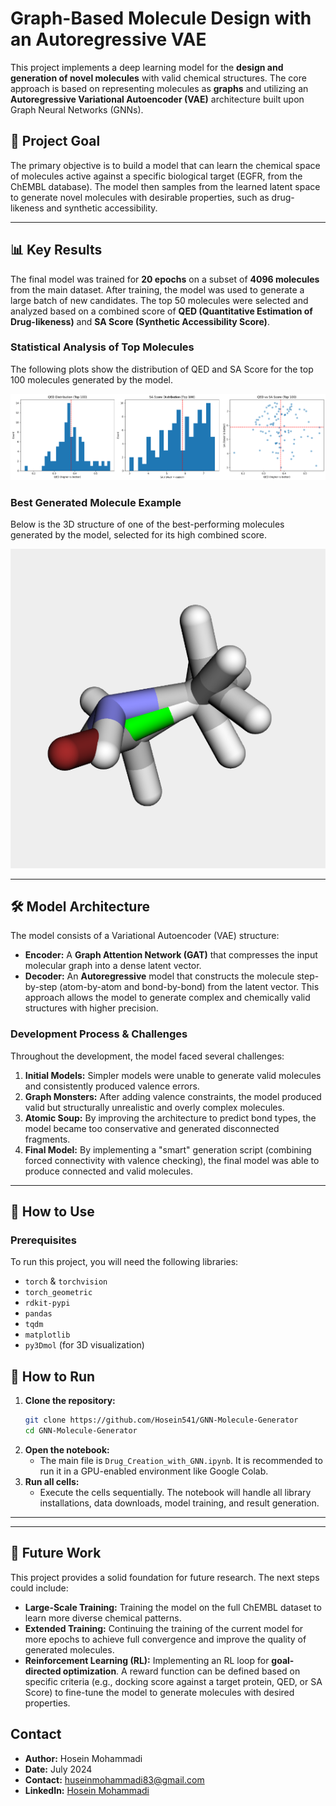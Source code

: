 # Graph-Based Molecule Design with an Autoregressive VAE

This project implements a deep learning model for the **design and generation of novel molecules** with valid chemical structures. The core approach is based on representing molecules as **graphs** and utilizing an **Autoregressive Variational Autoencoder (VAE)** architecture built upon Graph Neural Networks (GNNs).

## 🎯 Project Goal

The primary objective is to build a model that can learn the chemical space of molecules active against a specific biological target (EGFR, from the ChEMBL database). The model then samples from the learned latent space to generate novel molecules with desirable properties, such as drug-likeness and synthetic accessibility.

***

## 📊 Key Results

The final model was trained for **20 epochs** on a subset of **4096 molecules** from the main dataset. After training, the model was used to generate a large batch of new candidates. The top 50 molecules were selected and analyzed based on a combined score of **QED (Quantitative Estimation of Drug-likeness)** and **SA Score (Synthetic Accessibility Score)**.

### Statistical Analysis of Top Molecules

The following plots show the distribution of QED and SA Score for the top 100 molecules generated by the model.

![Statistical Analysis of Top Molecules](./analysis_plots.png)

### Best Generated Molecule Example

Below is the 3D structure of one of the best-performing molecules generated by the model, selected for its high combined score.




![3D Structure of the Best Generated Molecule](./best_molecule_3d.png)

***

## 🛠️ Model Architecture

The model consists of a Variational Autoencoder (VAE) structure:

* **Encoder:** A **Graph Attention Network (GAT)** that compresses the input molecular graph into a dense latent vector.
* **Decoder:** An **Autoregressive** model that constructs the molecule step-by-step (atom-by-atom and bond-by-bond) from the latent vector. This approach allows the model to generate complex and chemically valid structures with higher precision.

### Development Process & Challenges

Throughout the development, the model faced several challenges:
1.  **Initial Models:** Simpler models were unable to generate valid molecules and consistently produced valence errors.
2.  **Graph Monsters:** After adding valence constraints, the model produced valid but structurally unrealistic and overly complex molecules.
3.  **Atomic Soup:** By improving the architecture to predict bond types, the model became too conservative and generated disconnected fragments.
4.  **Final Model:** By implementing a "smart" generation script (combining forced connectivity with valence checking), the final model was able to produce connected and valid molecules.

***

## 🚀 How to Use

### Prerequisites
To run this project, you will need the following libraries:
- `torch` & `torchvision`
- `torch_geometric`
- `rdkit-pypi`
- `pandas`
- `tqdm`
- `matplotlib`
- `py3Dmol` (for 3D visualization)

## 🚀 How to Run

1.  **Clone the repository:**
    ```bash
    git clone https://github.com/Hosein541/GNN-Molecule-Generator
    cd GNN-Molecule-Generator
    ```
2.  **Open the notebook:**
    * The main file is `Drug_Creation_with_GNN.ipynb`. It is recommended to run it in a GPU-enabled environment like Google Colab.
3.  **Run all cells:**
    * Execute the cells sequentially. The notebook will handle all library installations, data downloads, model training, and result generation.

---
***

## 🔮 Future Work

This project provides a solid foundation for future research. The next steps could include:

* **Large-Scale Training:** Training the model on the full ChEMBL dataset to learn more diverse chemical patterns.
* **Extended Training:** Continuing the training of the current model for more epochs to achieve full convergence and improve the quality of generated molecules.
* **Reinforcement Learning (RL):** Implementing an RL loop for **goal-directed optimization**. A reward function can be defined based on specific criteria (e.g., docking score against a target protein, QED, or SA Score) to fine-tune the model to generate molecules with desired properties.

  
## Contact
* **Author:** Hosein Mohammadi
* **Date:** July 2024
* **Contact:** [huseinmohammadi83@gmail.com](mailto:huseinmohammadi83@gmail.com)
* **LinkedIn:** [Hosein Mohammadi](https://www.linkedin.com/in/hosein-mohammadi-979b8a2b2/) 
